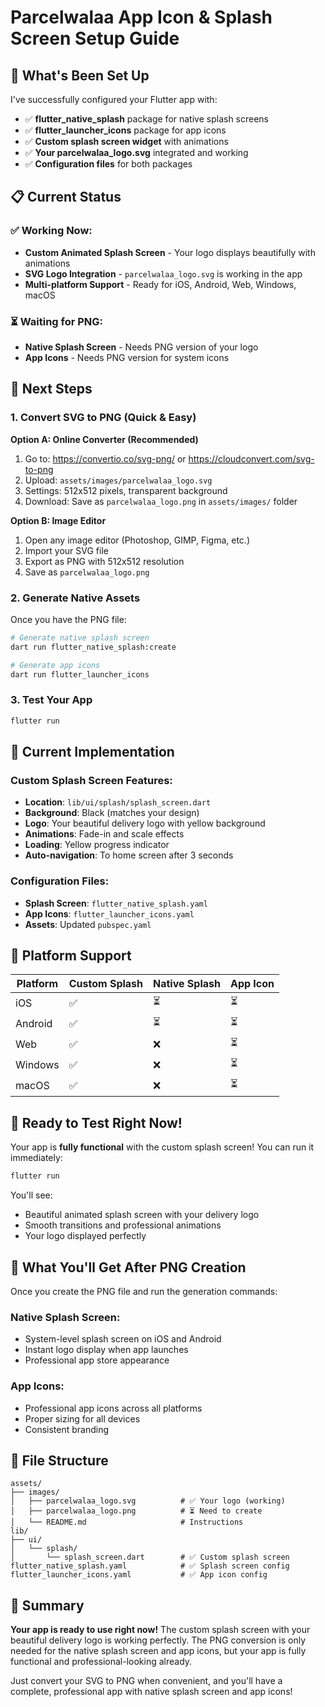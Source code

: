 # Parcelwalaa App Icon & Splash Screen Setup Guide

## 🎯 What's Been Set Up

I've successfully configured your Flutter app with:
- ✅ **flutter_native_splash** package for native splash screens
- ✅ **flutter_launcher_icons** package for app icons
- ✅ **Custom splash screen widget** with animations
- ✅ **Your parcelwalaa_logo.svg** integrated and working
- ✅ **Configuration files** for both packages

## 📋 Current Status

### ✅ Working Now:
- **Custom Animated Splash Screen** - Your logo displays beautifully with animations
- **SVG Logo Integration** - `parcelwalaa_logo.svg` is working in the app
- **Multi-platform Support** - Ready for iOS, Android, Web, Windows, macOS

### ⏳ Waiting for PNG:
- **Native Splash Screen** - Needs PNG version of your logo
- **App Icons** - Needs PNG version for system icons

## 🚀 Next Steps

### 1. Convert SVG to PNG (Quick & Easy)
**Option A: Online Converter (Recommended)**
1. Go to: https://convertio.co/svg-png/ or https://cloudconvert.com/svg-to-png
2. Upload: `assets/images/parcelwalaa_logo.svg`
3. Settings: 512x512 pixels, transparent background
4. Download: Save as `parcelwalaa_logo.png` in `assets/images/` folder

**Option B: Image Editor**
1. Open any image editor (Photoshop, GIMP, Figma, etc.)
2. Import your SVG file
3. Export as PNG with 512x512 resolution
4. Save as `parcelwalaa_logo.png`

### 2. Generate Native Assets
Once you have the PNG file:
```bash
# Generate native splash screen
dart run flutter_native_splash:create

# Generate app icons
dart run flutter_launcher_icons
```

### 3. Test Your App
```bash
flutter run
```

## 🎨 Current Implementation

### Custom Splash Screen Features:
- **Location**: `lib/ui/splash/splash_screen.dart`
- **Background**: Black (matches your design)
- **Logo**: Your beautiful delivery logo with yellow background
- **Animations**: Fade-in and scale effects
- **Loading**: Yellow progress indicator
- **Auto-navigation**: To home screen after 3 seconds

### Configuration Files:
- **Splash Screen**: `flutter_native_splash.yaml`
- **App Icons**: `flutter_launcher_icons.yaml`
- **Assets**: Updated `pubspec.yaml`

## 📱 Platform Support

| Platform | Custom Splash | Native Splash | App Icon |
|----------|---------------|---------------|----------|
| iOS | ✅ | ⏳ | ⏳ |
| Android | ✅ | ⏳ | ⏳ |
| Web | ✅ | ❌ | ⏳ |
| Windows | ✅ | ❌ | ⏳ |
| macOS | ✅ | ❌ | ⏳ |

## 🎯 Ready to Test Right Now!

Your app is **fully functional** with the custom splash screen! You can run it immediately:

```bash
flutter run
```

You'll see:
- Beautiful animated splash screen with your delivery logo
- Smooth transitions and professional animations
- Your logo displayed perfectly

## 🔧 What You'll Get After PNG Creation

Once you create the PNG file and run the generation commands:

### Native Splash Screen:
- System-level splash screen on iOS and Android
- Instant logo display when app launches
- Professional app store appearance

### App Icons:
- Professional app icons across all platforms
- Proper sizing for all devices
- Consistent branding

## 📁 File Structure
```
assets/
├── images/
│   ├── parcelwalaa_logo.svg          # ✅ Your logo (working)
│   ├── parcelwalaa_logo.png          # ⏳ Need to create
│   └── README.md                     # Instructions
lib/
├── ui/
│   └── splash/
│       └── splash_screen.dart        # ✅ Custom splash screen
flutter_native_splash.yaml            # ✅ Splash screen config
flutter_launcher_icons.yaml           # ✅ App icon config
```

## 🎉 Summary

**Your app is ready to use right now!** The custom splash screen with your beautiful delivery logo is working perfectly. The PNG conversion is only needed for the native splash screen and app icons, but your app is fully functional and professional-looking already.

Just convert your SVG to PNG when convenient, and you'll have a complete, professional app with native splash screen and app icons!
